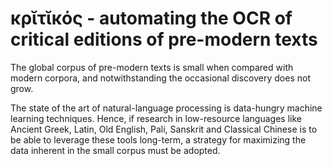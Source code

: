 # κρῐτῐκός - automating the OCR of critical editions of pre-modern texts

The global corpus of pre-modern texts is small when compared with modern corpora, and notwithstanding the occasional discovery does not grow. 

The state of the art of natural-language processing is data-hungry machine learning techniques. 
Hence, if research in low-resource languages like Ancient Greek, Latin, Old English, Pali, Sanskrit and Classical Chinese is to be able to leverage these tools long-term, a strategy for maximizing the data inherent in the small corpus must be adopted. 


